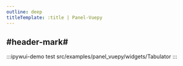 ```yaml
---
outline: deep
titleTemplate: :title | Panel-Vuepy
---
```


## #header-mark#
:::ipywui-demo test
src/examples/panel_vuepy/widgets/Tabulator
::: 